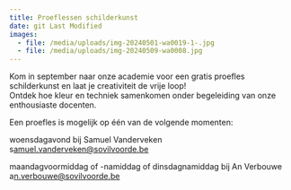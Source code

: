 ```yaml
---
title: Proeflessen schilderkunst
date: git Last Modified
images:
  - file: /media/uploads/img-20240501-wa0019-1-.jpg
  - file: /media/uploads/img-20240509-wa0008.jpg
---
```

K﻿om in september naar onze academie voor een gratis proefles schilderkunst en laat je creativiteit de vrije loop! \
O﻿ntdek hoe kleur en techniek samenkomen onder begeleiding van onze enthousiaste docenten.

E﻿en proefles is mogelijk op één van de volgende momenten:

w﻿oensdagavond bij Samuel Vanderveken\
s﻿amuel.vanderveken@sovilvoorde.be

m﻿aandagvoormiddag of -namiddag of dinsdagnamiddag bij An Verbouwe\
a﻿n.verbouwe@sovilvoorde.be